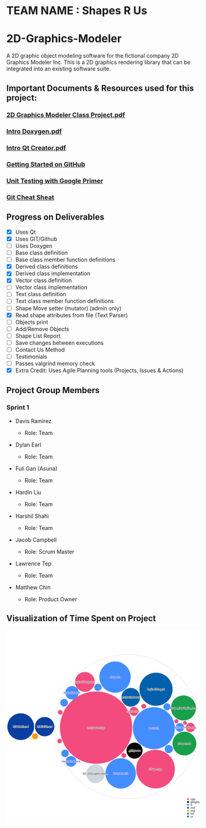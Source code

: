 # TEAM NAME : Shapes R Us
# 2D-Graphics-Modeler

A 2D graphic object modeling software for the fictional company 2D Graphics Modeler Inc. This is a 2D graphics rendering library 
that can be integrated into an existing software suite.

## Important Documents & Resources used for this project:

### [2D Graphics Modeler Class Project.pdf](https://github.com/campjake/2D-Graphics-Modeler/files/9841670/2D.Graphics.Modeler.Class.Project.1.pdf)

### [Intro Doxygen.pdf](https://github.com/campjake/2D-Graphics-Modeler/files/9841681/Intro.Doxygen.1.pdf)

### [Intro Qt Creator.pdf](https://github.com/campjake/2D-Graphics-Modeler/files/9841682/Intro.Qt.Creator.1.pdf)

### [Getting Started on GitHub](https://guides.github.com/activities/hello-world/)

### [Unit Testing with Google Primer](https://google.github.io/googletest/primer.html)

### [Git Cheat Sheat](https://training.github.com/downloads/github-git-cheat-sheet.pdf)

## Progress on Deliverables
- [x] Uses Qt
- [x] Uses GIT/Github
- [ ] Uses Doxygen
- [ ] Base class definition
- [ ] Base class member function definitions
- [x] Derived class definitions
- [x] Derived class implementation
- [x] Vector class definition
- [ ] Vector class implementation
- [ ] Text class definition
- [ ] Text class member function definitions
- [ ] Shape Move setter (mutator) (admin only)
- [x] Read shape attributes from file (Text Parser)
- [ ] Objects print
- [ ] Add/Remove Objects
- [ ] Shape List Report
- [ ] Save changes between executions
- [ ] Contact Us Method
- [ ] Testimonials
- [ ] Passes valgrind memory check
- [x] Extra Credit: Uses Agile Planning tools (Projects, Issues & Actions)

## Project Group Members
### Sprint 1
- Davis Ramirez
  - Role: Team

- Dylan Earl
  - Role: Team

- Fuli Gan  (Asuna)
  - Role: Team

- Hardin Liu
  - Role: Team
  
- Harshil Shahi
  - Role: Team

- Jacob Campbell
  - Role: Scrum Master

- Lawrence Tep
  - Role: Team

- Matthew Chin
  - Role: Product Owner
  
## Visualization of Time Spent on Project

![Visualization of the codebase](./diagram.svg)

